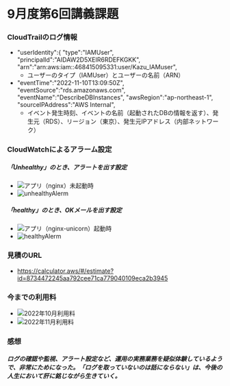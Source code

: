 # 9月度第6回講義課題

### CloudTrailのログ情報
* "userIdentity":{
	"type":"IAMUser",
	"principalId":"AIDAW2D5XEIR6RDEFKGKK",
	"arn":"arn:aws:iam::468415095331:user/Kazu_IAMuser",
  * ユーザーのタイプ（IAMUser）とユーザーの名前（ARN）
* "eventTime":"2022-11-10T13:09:50Z",
"eventSource":"rds.amazonaws.com",
"eventName":"DescribeDBInstances",
"awsRegion":"ap-northeast-1",
"sourceIPAddress":"AWS Internal",
  * イベント発生時刻、イベントの名前（起動されたDBの情報を返す）、発生元（RDS）、リージョン（東京）、発生元IPアドレス（内部ネットワーク）


### CloudWatchによるアラーム設定
##### 「Unhealthy」のとき、アラートを出す設定
* ![アプリ（nginx）未起動時](https://user-images.githubusercontent.com/116282189/201360974-87ed67e2-1019-468a-8c95-b29ad2e98ffa.jpg)
* ![unhealthyAlerm](https://user-images.githubusercontent.com/116282189/201361054-94a34da9-8a20-48b4-8167-f25759d12cdd.jpg)


##### 「healthy」のとき、OKメールを出す設定
* ![アプリ（nginx-unicorn）起動時](https://user-images.githubusercontent.com/116282189/201361220-170a87ab-36c6-4e88-94c3-80cfd9723322.jpg)
* ![healthyAlerm](https://user-images.githubusercontent.com/116282189/201361267-946818f7-135c-417a-92d7-d245e2e9aca1.jpg)


### 見積のURL
* https://calculator.aws/#/estimate?id=8734472245aa792cee71ca779040109eca2b3945


### 今までの利用料
* ![2022年10月利用料](https://user-images.githubusercontent.com/116282189/201361692-06d1d3f4-1bff-4458-9a02-7e0e93163dcb.jpg)
* ![2022年11月利用料](https://user-images.githubusercontent.com/116282189/201361732-3aa5accd-d65c-474b-9fd9-89ba0f6af13e.jpg)


### 感想
##### ログの確認や監視、アラート設定など、運用の実務業務を疑似体験しているようで、非常にためになった。「ログを取っていないのは話にならない」は、今後の人生において肝に銘じながら生きていく。
